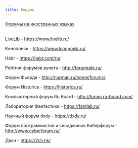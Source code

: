 ```yaml
---
title: Форумы
---
```


[Форумы на иностранных языках](/en/forums)
<br><br>

LiveLib - <https://www.livelib.ru/>

Кинопоиск - <https://www.kinopoisk.ru/>

Habr - <https://habr.com/ru/>

Рейтинг форумов рунета - <http://forumrate.ru/>

Форум Фьорда - <http://nurman.ru/home/forums/>

Форум Historica - <https://historica.ru/>

Компьютерный форум Ru.Board - <http://forum.ru-board.com/>

Лаборатория Фантастики - <https://fantlab.ru/>

Научный форум dxdy - <https://dxdy.ru/>

Форум программистов и сисадминов Киберфорум - <http://www.cyberforum.ru/>

Двач - <https://2ch.hk/>